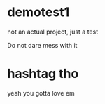 # demotest1
not an actual project, just a test

Do not dare mess with it

# hashtag tho

yeah you gotta love em
